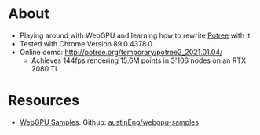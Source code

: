 # About

* Playing around with WebGPU and learning how to rewrite [Potree](https://github.com/potree/potree/) with it.
* Tested with Chrome Version 89.0.4378.0.
* Online demo: http://potree.org/temporary/potree2_2021.01.04/
	* Achieves 144fps rendering 15.6M points in 3'106 nodes on an RTX 2080 Ti.

# Resources

* [WebGPU Samples](http://austin-eng.com/webgpu-samples/?wgsl=1#animometer). Github: [austinEng/webgpu-samples](https://github.com/austinEng/webgpu-samples)